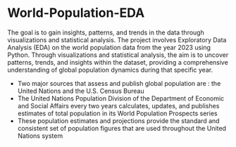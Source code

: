 # World-Population-EDA
The goal is to gain insights, patterns, and trends in the data through visualizations and statistical analysis. The project involves Exploratory Data Analysis (EDA) on the world population data from the year 2023 using Python. Through visualizations and statistical analysis, the aim is to uncover patterns, trends, and insights within the dataset, providing a comprehensive understanding of global population dynamics during that specific year.

*  Two major sources that assess and publish global population are : the United Nations and the U.S. Census Bureau
* The United Nations Population Division of the Department of Economic and Social Affairs every two years calculates, updates, and publishes estimates of total population in its World Population Prospects series
* These population estimates and projections provide the standard and consistent set of population figures that are used throughout the United Nations system
